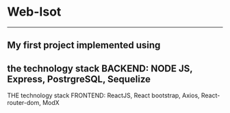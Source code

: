 # Web-Isot
----------
My first project implemented using
----
the technology stack BACKEND: NODE JS, Express, PostrgreSQL, Sequelize
----
THE technology stack FRONTEND: ReactJS, React bootstrap, Axios, React-router-dom, ModX
